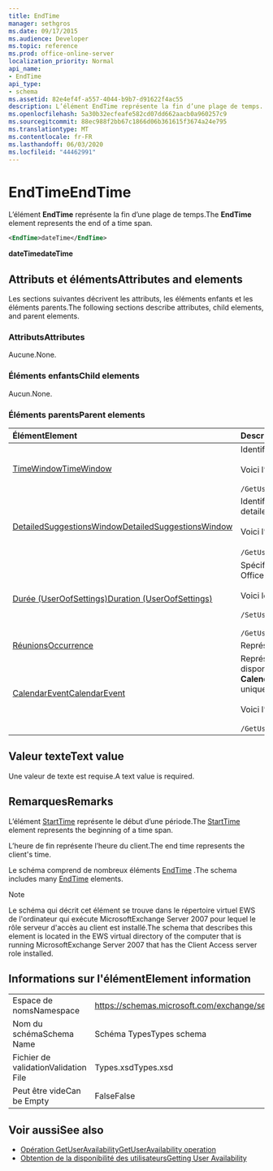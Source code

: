 ```yaml
---
title: EndTime
manager: sethgros
ms.date: 09/17/2015
ms.audience: Developer
ms.topic: reference
ms.prod: office-online-server
localization_priority: Normal
api_name:
- EndTime
api_type:
- schema
ms.assetid: 82e4ef4f-a557-4044-b9b7-d91622f4ac55
description: L’élément EndTime représente la fin d’une plage de temps.
ms.openlocfilehash: 5a30b32ecfeafe582cd07dd662aacb0a960257c9
ms.sourcegitcommit: 88ec988f2bb67c1866d06b361615f3674a24e795
ms.translationtype: MT
ms.contentlocale: fr-FR
ms.lasthandoff: 06/03/2020
ms.locfileid: "44462991"
---
```

# <a name="endtime"></a><span data-ttu-id="b4fee-103">EndTime</span><span class="sxs-lookup"><span data-stu-id="b4fee-103">EndTime</span></span>

<span data-ttu-id="b4fee-104">L’élément **EndTime** représente la fin d’une plage de temps.</span><span class="sxs-lookup"><span data-stu-id="b4fee-104">The **EndTime** element represents the end of a time span.</span></span> 
  
```xml
<EndTime>dateTime</EndTime>
```

 <span data-ttu-id="b4fee-105">**dateTime**</span><span class="sxs-lookup"><span data-stu-id="b4fee-105">**dateTime**</span></span>
## <a name="attributes-and-elements"></a><span data-ttu-id="b4fee-106">Attributs et éléments</span><span class="sxs-lookup"><span data-stu-id="b4fee-106">Attributes and elements</span></span>

<span data-ttu-id="b4fee-107">Les sections suivantes décrivent les attributs, les éléments enfants et les éléments parents.</span><span class="sxs-lookup"><span data-stu-id="b4fee-107">The following sections describe attributes, child elements, and parent elements.</span></span>
  
### <a name="attributes"></a><span data-ttu-id="b4fee-108">Attributs</span><span class="sxs-lookup"><span data-stu-id="b4fee-108">Attributes</span></span>

<span data-ttu-id="b4fee-109">Aucune.</span><span class="sxs-lookup"><span data-stu-id="b4fee-109">None.</span></span>
  
### <a name="child-elements"></a><span data-ttu-id="b4fee-110">Éléments enfants</span><span class="sxs-lookup"><span data-stu-id="b4fee-110">Child elements</span></span>

<span data-ttu-id="b4fee-111">Aucun.</span><span class="sxs-lookup"><span data-stu-id="b4fee-111">None.</span></span>
  
### <a name="parent-elements"></a><span data-ttu-id="b4fee-112">Éléments parents</span><span class="sxs-lookup"><span data-stu-id="b4fee-112">Parent elements</span></span>

|<span data-ttu-id="b4fee-113">**Élément**</span><span class="sxs-lookup"><span data-stu-id="b4fee-113">**Element**</span></span>|<span data-ttu-id="b4fee-114">**Description**</span><span class="sxs-lookup"><span data-stu-id="b4fee-114">**Description**</span></span>|
|:-----|:-----|
|[<span data-ttu-id="b4fee-115">TimeWindow</span><span class="sxs-lookup"><span data-stu-id="b4fee-115">TimeWindow</span></span>](timewindow.md) <br/> |<span data-ttu-id="b4fee-116">Identifie la période interrogée pour les informations de disponibilité de l’utilisateur.</span><span class="sxs-lookup"><span data-stu-id="b4fee-116">Identifies the time span queried for the user availability information.</span></span><br/><br/> <span data-ttu-id="b4fee-117">Voici l’expression XPath de cet élément :</span><span class="sxs-lookup"><span data-stu-id="b4fee-117">The following is the XPath expression to this element:</span></span><br/><br/>  `/GetUserAvailabilityRequest/FreeBusyViewOptions/TimeWindow` <br/> |
|[<span data-ttu-id="b4fee-118">DetailedSuggestionsWindow</span><span class="sxs-lookup"><span data-stu-id="b4fee-118">DetailedSuggestionsWindow</span></span>](detailedsuggestionswindow.md) <br/> |<span data-ttu-id="b4fee-119">Identifie l’intervalle de temps interrogé pour obtenir des informations détaillées sur les heures de réunion suggérées.</span><span class="sxs-lookup"><span data-stu-id="b4fee-119">Identifies the time span that is queried for detailed information about suggested meeting times.</span></span><br/><br/> <span data-ttu-id="b4fee-120">Voici l’expression XPath de cet élément :</span><span class="sxs-lookup"><span data-stu-id="b4fee-120">The following is the XPath expression to this element:</span></span><br/><br/>  <span data-ttu-id="b4fee-121">`/GetUserAvailabilityRequest/SuggestionViewOptions/DetailedSuggestionsWindow`.</span><span class="sxs-lookup"><span data-stu-id="b4fee-121">`/GetUserAvailabilityRequest/SuggestionViewOptions/DetailedSuggestionsWindow`.</span></span>  <br/> |
|[<span data-ttu-id="b4fee-122">Durée (UserOofSettings)</span><span class="sxs-lookup"><span data-stu-id="b4fee-122">Duration (UserOofSettings)</span></span>](duration-useroofsettings.md) <br/> | <span data-ttu-id="b4fee-123">Spécifie la durée pendant laquelle l’État absent (absent du bureau) est activé si l’élément [OofState](oofstate.md) est défini sur **Planifié**.</span><span class="sxs-lookup"><span data-stu-id="b4fee-123">Specifies the duration for which the Out of Office (OOF) status is enabled if the [OofState](oofstate.md) element is set to **Scheduled**.</span></span>  <br/><br/>  <span data-ttu-id="b4fee-124">Voici les expressions XPath possibles pour cet élément :</span><span class="sxs-lookup"><span data-stu-id="b4fee-124">The following are the possible XPath expressions to this element:</span></span><br/><br/>  `/SetUserOofSettingsRequest/UserOofSettings/Duration` <br/><br/>  `/GetUserOofSettingsResponse/OofSettings/Duration` <br/> |
|[<span data-ttu-id="b4fee-125">Réunions</span><span class="sxs-lookup"><span data-stu-id="b4fee-125">Occurrence</span></span>](occurrence.md) <br/> |<span data-ttu-id="b4fee-126">Représente une occurrence modifiée unique d’un élément de calendrier périodique.</span><span class="sxs-lookup"><span data-stu-id="b4fee-126">Represents a single modified occurrence of a recurring calendar item.</span></span>  <br/> |
|[<span data-ttu-id="b4fee-127">CalendarEvent</span><span class="sxs-lookup"><span data-stu-id="b4fee-127">CalendarEvent</span></span>](calendarevent.md) <br/> |<span data-ttu-id="b4fee-128">Représente une occurrence d’élément de calendrier unique.</span><span class="sxs-lookup"><span data-stu-id="b4fee-128">Represents a unique calendar item occurrence.</span></span> <span data-ttu-id="b4fee-129">Cette information est utilisée pour les demandes de disponibilité.</span><span class="sxs-lookup"><span data-stu-id="b4fee-129">This is used for Availability inquiries.</span></span> <span data-ttu-id="b4fee-130">L’élément **EndTime** est requis dans l’élément **CalendarEvent** .</span><span class="sxs-lookup"><span data-stu-id="b4fee-130">The **EndTime** element is required in the **CalendarEvent** element.</span></span> <span data-ttu-id="b4fee-131">L’élément **EndTime** de l’élément **CalendarEvent** est propre au type **CalendarEvent** .</span><span class="sxs-lookup"><span data-stu-id="b4fee-131">The **EndTime** element in the **CalendarEvent** element is unique to the **CalendarEvent** type.</span></span><br/><br/> <span data-ttu-id="b4fee-132">Voici l’expression XPath de cet élément :</span><span class="sxs-lookup"><span data-stu-id="b4fee-132">The following is the XPath expression to this element:</span></span><br/><br/>  `/GetUserAvailabilityResponse/FreeBusyResponseArray/FreeBusyResponse/FreeBusyView/CalendarEventArray/CalendarEvent[i]` <br/> |
   
## <a name="text-value"></a><span data-ttu-id="b4fee-133">Valeur texte</span><span class="sxs-lookup"><span data-stu-id="b4fee-133">Text value</span></span>

<span data-ttu-id="b4fee-134">Une valeur de texte est requise.</span><span class="sxs-lookup"><span data-stu-id="b4fee-134">A text value is required.</span></span>
  
## <a name="remarks"></a><span data-ttu-id="b4fee-135">Remarques</span><span class="sxs-lookup"><span data-stu-id="b4fee-135">Remarks</span></span>

<span data-ttu-id="b4fee-136">L’élément [StartTime](starttime.md) représente le début d’une période.</span><span class="sxs-lookup"><span data-stu-id="b4fee-136">The [StartTime](starttime.md) element represents the beginning of a time span.</span></span> 
  
<span data-ttu-id="b4fee-137">L’heure de fin représente l’heure du client.</span><span class="sxs-lookup"><span data-stu-id="b4fee-137">The end time represents the client's time.</span></span>
  
<span data-ttu-id="b4fee-138">Le schéma comprend de nombreux éléments [EndTime](endtime.md) .</span><span class="sxs-lookup"><span data-stu-id="b4fee-138">The schema includes many [EndTime](endtime.md) elements.</span></span> 
  
> [!NOTE]
> <span data-ttu-id="b4fee-139">Le schéma qui décrit cet élément se trouve dans le répertoire virtuel EWS de l'ordinateur qui exécute MicrosoftExchange Server 2007 pour lequel le rôle serveur d'accès au client est installé.</span><span class="sxs-lookup"><span data-stu-id="b4fee-139">The schema that describes this element is located in the EWS virtual directory of the computer that is running MicrosoftExchange Server 2007 that has the Client Access server role installed.</span></span> 
  
## <a name="element-information"></a><span data-ttu-id="b4fee-140">Informations sur l'élément</span><span class="sxs-lookup"><span data-stu-id="b4fee-140">Element information</span></span>

|||
|:-----|:-----|
|<span data-ttu-id="b4fee-141">Espace de noms</span><span class="sxs-lookup"><span data-stu-id="b4fee-141">Namespace</span></span>  <br/> |https://schemas.microsoft.com/exchange/services/2006/types  <br/> |
|<span data-ttu-id="b4fee-142">Nom du schéma</span><span class="sxs-lookup"><span data-stu-id="b4fee-142">Schema Name</span></span>  <br/> |<span data-ttu-id="b4fee-143">Schéma Types</span><span class="sxs-lookup"><span data-stu-id="b4fee-143">Types schema</span></span>  <br/> |
|<span data-ttu-id="b4fee-144">Fichier de validation</span><span class="sxs-lookup"><span data-stu-id="b4fee-144">Validation File</span></span>  <br/> |<span data-ttu-id="b4fee-145">Types.xsd</span><span class="sxs-lookup"><span data-stu-id="b4fee-145">Types.xsd</span></span>  <br/> |
|<span data-ttu-id="b4fee-146">Peut être vide</span><span class="sxs-lookup"><span data-stu-id="b4fee-146">Can be Empty</span></span>  <br/> |<span data-ttu-id="b4fee-147">False</span><span class="sxs-lookup"><span data-stu-id="b4fee-147">False</span></span>  <br/> |
   
## <a name="see-also"></a><span data-ttu-id="b4fee-148">Voir aussi</span><span class="sxs-lookup"><span data-stu-id="b4fee-148">See also</span></span>

- [<span data-ttu-id="b4fee-149">Opération GetUserAvailability</span><span class="sxs-lookup"><span data-stu-id="b4fee-149">GetUserAvailability operation</span></span>](getuseravailability-operation.md)
- [<span data-ttu-id="b4fee-150">Obtention de la disponibilité des utilisateurs</span><span class="sxs-lookup"><span data-stu-id="b4fee-150">Getting User Availability</span></span>](https://msdn.microsoft.com/library/d4133fcb-9b0f-4e6b-aadf-a389da83516a%28Office.15%29.aspx)

